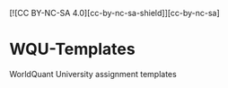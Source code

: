 [![CC BY-NC-SA 4.0][cc-by-nc-sa-shield]][cc-by-nc-sa]


# WQU-Templates
WorldQuant University assignment templates



